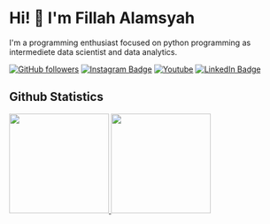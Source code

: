 # Hi! 👋 I'm Fillah Alamsyah

I'm a programming enthusiast focused on python programming as intermediete data scientist and data analytics.

<!--
[![Readme Card](https://github-readme-stats.vercel.app/api/pin/?username=FillahAlamsyah&repo=FillahAlamsyah)](https://github.com/FillahAlamsyah/FillahAlamsyah)

Reference Badge https://dev.to/envoy_/150-badges-for-github-pnk#contents
<!-- -->

[![GitHub followers](https://img.shields.io/github/followers/FillahAlamsyah?style=social)](https://www.github.com/FillahAlamsyah)
[![Instagram Badge](https://img.shields.io/badge/-Fillah_Alamsyah-blue?style=flat-square&logo=Instagram&logoColor=white&link=https://www.instagram.com/fillah_alamsyah/)](https://www.instagram.com/fillah_alamsyah/)
[![Youtube](https://img.shields.io/badge/YouTube-FF0000?style=flat-square&logo=youtube&logoColor=white)](https://www.youtube.com/channel/UCCl3xGZbVUGRDudxwhHvFcw)
[![LinkedIn Badge](https://img.shields.io/badge/-LinkedIn-blue?style=social&logo=Linkedin&logoColor=blue&link=https://www.linkedin.com/in/FillahAlamsyah/)](https://www.linkedin.com/in/FillahAlamsyah/)


## Github Statistics

<p align="left">
<a href="https://github.com/FillahAlamsyah">
  <img height="180em" src="https://github-readme-stats-eight-theta.vercel.app/api?username=FillahAlamsyah&show_icons=true&theme=algolia&include_all_commits=true&count_private=true"/>
  <img height="180em" src="https://github-readme-stats-eight-theta.vercel.app/api/top-langs/?username=FillahAlamsyah&layout=compact&langs_count=8&theme=algolia"/>
</a>
</p>

<!---
FillahAlamsyah/FillahAlamsyah is a ✨ special ✨ repository because its `README.md` (this file) appears on your GitHub profile.
You can click the Preview link to take a look at your changes.
--->
